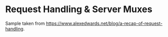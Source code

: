 # Request Handling & Server Muxes

Sample taken from <https://www.alexedwards.net/blog/a-recap-of-request-handling>.

